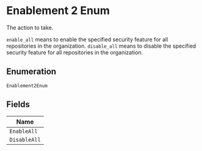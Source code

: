 
# Enablement 2 Enum

The action to take.

`enable_all` means to enable the specified security feature for all repositories in the organization.
`disable_all` means to disable the specified security feature for all repositories in the organization.

## Enumeration

`Enablement2Enum`

## Fields

| Name |
|  --- |
| `EnableAll` |
| `DisableAll` |

